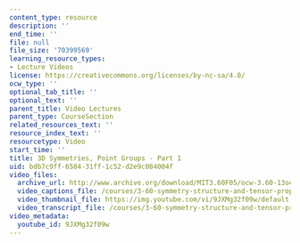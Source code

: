 ```yaml
---
content_type: resource
description: ''
end_time: ''
file: null
file_size: '70399569'
learning_resource_types:
- Lecture Videos
license: https://creativecommons.org/licenses/by-nc-sa/4.0/
ocw_type: ''
optional_tab_title: ''
optional_text: ''
parent_title: Video Lectures
parent_type: CourseSection
related_resources_text: ''
resource_index_text: ''
resourcetype: Video
start_time: ''
title: 3D Symmetries, Point Groups - Part 1
uid: bdb7c9ff-6584-31ff-1c52-d2e9c084004f
video_files:
  archive_url: http://www.archive.org/download/MIT3.60F05/ocw-3.60-13oct2005-pt1-220k.mp4
  video_captions_file: /courses/3-60-symmetry-structure-and-tensor-properties-of-materials-fall-2005/dbf34d6ad0d555fcbfaea76c7ade7a29_9JXMg32f09w.vtt
  video_thumbnail_file: https://img.youtube.com/vi/9JXMg32f09w/default.jpg
  video_transcript_file: /courses/3-60-symmetry-structure-and-tensor-properties-of-materials-fall-2005/0258d571f7b64b3d4ae429d53c43ea97_9JXMg32f09w.pdf
video_metadata:
  youtube_id: 9JXMg32f09w
---
```

